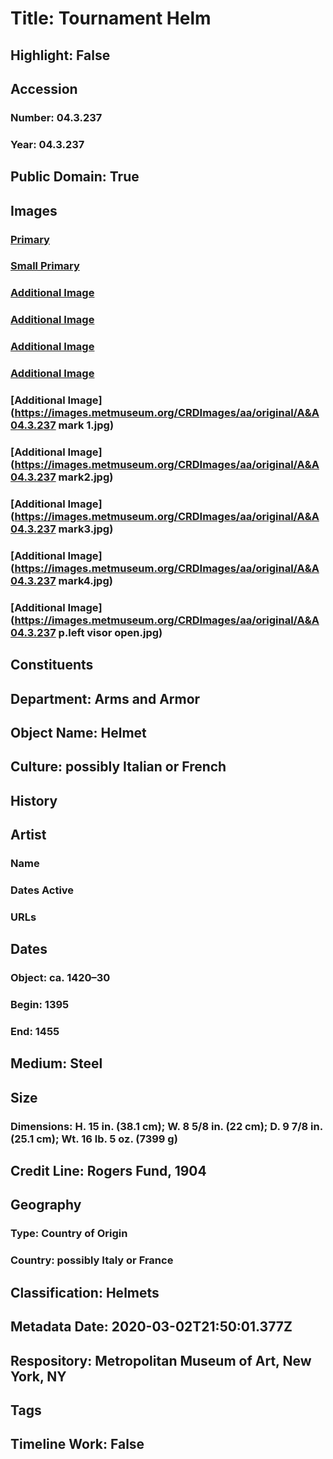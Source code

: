 # Title: Tournament Helm
## Highlight: False
## Accession
### Number: 04.3.237
### Year: 04.3.237
## Public Domain: True
## Images
### [Primary](https://images.metmuseum.org/CRDImages/aa/original/04.3.237_015june2015.jpg)
### [Small Primary](https://images.metmuseum.org/CRDImages/aa/web-large/04.3.237_015june2015.jpg)
### [Additional Image](https://images.metmuseum.org/CRDImages/aa/original/04.3.237_008june2015.jpg)
### [Additional Image](https://images.metmuseum.org/CRDImages/aa/original/04.3.237_011june2015.jpg)
### [Additional Image](https://images.metmuseum.org/CRDImages/aa/original/04.3.237_013june2015.jpg)
### [Additional Image](https://images.metmuseum.org/CRDImages/aa/original/04.3.237_014june2015.jpg)
### [Additional Image](https://images.metmuseum.org/CRDImages/aa/original/A&A04.3.237 mark 1.jpg)
### [Additional Image](https://images.metmuseum.org/CRDImages/aa/original/A&A04.3.237 mark2.jpg)
### [Additional Image](https://images.metmuseum.org/CRDImages/aa/original/A&A04.3.237 mark3.jpg)
### [Additional Image](https://images.metmuseum.org/CRDImages/aa/original/A&A04.3.237 mark4.jpg)
### [Additional Image](https://images.metmuseum.org/CRDImages/aa/original/A&A04.3.237 p.left visor open.jpg)
## Constituents
## Department: Arms and Armor
## Object Name: Helmet
## Culture: possibly Italian or French
## History
## Artist
### Name
### Dates Active
### URLs
## Dates
### Object: ca. 1420–30
### Begin: 1395
### End: 1455
## Medium: Steel
## Size
### Dimensions: H. 15 in. (38.1 cm); W. 8 5/8 in. (22 cm); D. 9 7/8 in. (25.1 cm); Wt. 16 lb. 5 oz. (7399 g)
## Credit Line: Rogers Fund, 1904
## Geography
### Type: Country of Origin
### Country: possibly Italy or France
## Classification: Helmets
## Metadata Date: 2020-03-02T21:50:01.377Z
## Respository: Metropolitan Museum of Art, New York, NY
## Tags
## Timeline Work: False